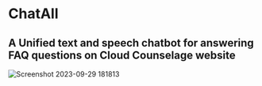# ChatAll
## A Unified text and speech chatbot for answering FAQ questions on Cloud Counselage website
![Screenshot 2023-09-29 181813](https://github.com/Siddesh272/ChatAll/assets/90123105/abb845ec-0cea-4d76-96db-2480577c6565)
